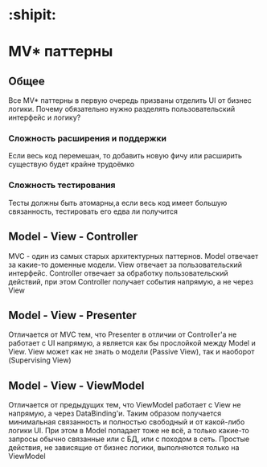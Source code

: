 # :shipit:
# MV* паттерны

## Общее
Все MV* паттерны в первую очередь призваны отделить UI от бизнес логики. Почему обязательно нужно разделять пользовательский интерфейс и логику?

### Сложность расширения и поддержки
Если весь код перемешан, то добавить новую фичу или расширить существую будет крайне трудоёмко

### Сложность тестирования
Тесты должны быть атомарны,а если весь код имеет большую связанность, тестировать его едва ли получится

## Model - View - Controller
MVC - один из самых старых архитектурных паттернов. Model отвечает за какие-то доменные модели. View отвечает за пользовательский интерфейс. Controller отвечает за обработку пользовательский действий, при этом Controller получает события напрямую, а не через View

## Model - View - Presenter
Отличается от MVC тем, что Presenter в отличии от Controller'а не работает с UI напрямую, а является как бы прослойкой между Model и View. View может как не знать о модели (Passive View), так и наоборот (Supervising View)

## Model - View - ViewModel
Отличается от предыдущих тем, что ViewModel работает с View не напрямую, а через DataBinding'и. Таким образом получается минимальная связанность и полностью свободный и от какой-либо логики UI. При этом в Model попадает тоже не всё, а только какие-то запросы обычно связанные или с БД, или с походом в сеть. Простые действия, не зависящие от бизнес логики, выполняются только на ViewModel